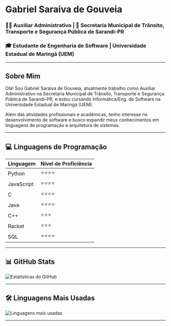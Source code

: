 # Gabriel Saraiva de Gouveia

### 👨‍💼 Auxiliar Administrativo | 🚦 Secretaria Municipal de Trânsito, Transporte e Segurança Pública de Sarandi-PR

### 🎓 Estudante de Engenharia de Software | Universidade Estadual de Maringá (UEM)

---

## Sobre Mim
Olá! Sou Gabriel Saraiva de Gouveia, atualmente trabalho como Auxiliar Administrativo na Secretaria Municipal de Trânsito, Transporte e Segurança Pública de Sarandi-PR, e estou cursando Informática/Eng. de Software na Universidade Estadual de Maringá (UEM). 

Além das atividades profissionais e acadêmicas, tenho interesse no desenvolvimento de software e busco expandir meus conhecimentos em linguagens de programação e arquitetura de sistemas. 

---

## 💻 Linguagens de Programação

| Linguagem   | Nível de Proficiência |
|-------------|-----------------------|
| Python      | ⭐⭐⭐⭐                 |
| JavaScript  | ⭐⭐⭐⭐                 |
| C           | ⭐⭐⭐⭐                 |
| Java        | ⭐⭐⭐⭐                 |
| C++         | ⭐⭐⭐                  |
| Racket      | ⭐⭐⭐                  |
| SQL         | ⭐⭐⭐⭐                 |

---
## 📊 GitHub Stats

![Estatísticas do GitHub](https://github-readme-stats.vercel.app/api?username=Gabriel-Saraiva-de-Gouveia&show_icons=true&theme=radical)

---

## 🛠️ Linguagens Mais Usadas

![Linguagens mais usadas](https://github-readme-stats.vercel.app/api/top-langs/?username=Gabriel-Saraiva-de-Gouveia&layout=compact&theme=radical)

---
